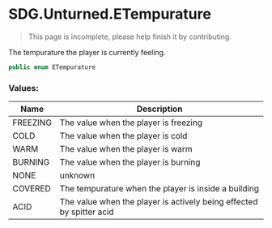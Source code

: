 # SDG.Unturned.ETempurature

> This page is incomplete, please help finish it by contributing.

The tempurature the player is currently feeling.

```csharp
public enum ETempurature
```

### Values:

Name | Description
------------ | -------------
FREEZING | The value when the player is freezing
COLD | The value when the player is cold
WARM | The value when the player is warm
BURNING | The value when the player is burning
NONE | unknown
COVERED | The tempurature when the player is inside a building
ACID | The value when the player is actively being effected by spitter acid